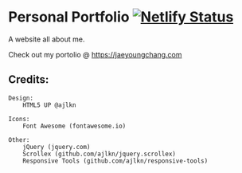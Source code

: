 # Personal Portfolio [![Netlify Status](https://api.netlify.com/api/v1/badges/9c7b7655-bc61-48b6-882f-a7b331dfff36/deploy-status)](https://app.netlify.com/sites/jaeyoungchang-portfolio/deploys)
A website all about me. 

Check out my portolio @ https://jaeyoungchang.com

## Credits:
	Design:
		HTML5 UP @ajlkn
		
	Icons:
		Font Awesome (fontawesome.io)

	Other:
		jQuery (jquery.com)
		Scrollex (github.com/ajlkn/jquery.scrollex)
		Responsive Tools (github.com/ajlkn/responsive-tools)
